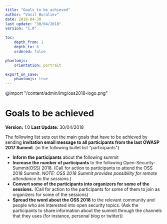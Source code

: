 ```yaml
---
title: "Goals to be achieved"
author: "Vasil Buraliev"
date: 2018-04-30
last update: "30/04/2018"
version: "1.0"

toc:
    depth_from: 1
    depth_to: 6
    ordered: false

phantomjs:
    orientation: portrait

export_on_save:
    phantomjs: true
---
```


@import "/content/admin/img/oss2018-logo.png"
# Goals to be achieved
**Version:** 1.0
**Last Update:** 30/04/2018

The following list sets out the main goals that have to be achieved by sending **invitation email message to all participants from the
last OWASP 2017 Summit**. (in the following bullet list "participants")

- **Inform the participants** about the following summit
- **Increase the number of participants** to the following Open-Security-Summit(OSS) 2018. (Call for action to participants to attend the OSS 2018 Summit.
*NOTE: OSS 2018 Summit provides possibility for remote attendance to the sessions.*)
- **Convert some of the participants into organizers for some of the sessions.** (Call for action to the participants for some of them to join as organizers for some of the sessions)
- **Spread the word about the OSS 2018** to the relevant community and people who are interested into open security topics.
(Ask the participants to share information about the summit through the channels that they uses (for instance, personal blog or twitter))
